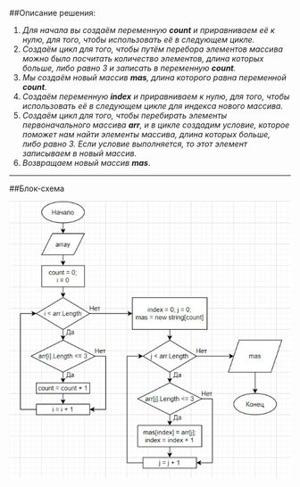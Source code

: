 ##Описание решения:
1. _Для начала вы создаём переменную **count** и приравниваем её к нулю, для того, чтобы использовать её в следующем цикле._
2. _Создаём цикл для того, чтобы путём перебора элементов массива можно было посчитать количество элементов, длина которых больше, либо равно 3 и записать в переменную **count**._
3. _Мы создаём новый массив **mas**, длина которого равна переменной **count**._
4. _Создаём переменную **index** и приравниваем к нулю, для того, чтобы использовать её в следующем цикле для индекса нового массива._
5. _Создаём цикл для того, чтобы перебирать элементы первоначального массива **arr**, и в цикле создадим условие, которое поможет нам найти элементы массива, длина которых больше, либо равно 3. Если условие выполняется, то этот элемент записываем в новый массив._
6. _Возвращаем новый массив **mas**_.
****
##Блок-схема

![Изображение](test.jpg)